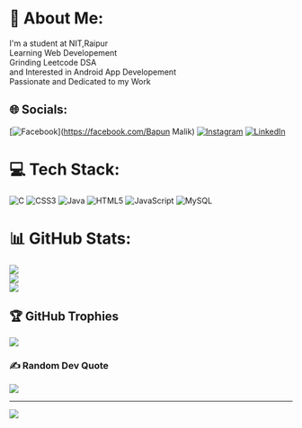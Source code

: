 # 💫 About Me:
I'm a student at NIT,Raipur<br>Learning Web Developement<br>Grinding Leetcode DSA<br>and Interested in Android App Developement<br>Passionate and Dedicated to my Work<br>


## 🌐 Socials:
[![Facebook](https://img.shields.io/badge/Facebook-%231877F2.svg?logo=Facebook&logoColor=white)](https://facebook.com/Bapun Malik) [![Instagram](https://img.shields.io/badge/Instagram-%23E4405F.svg?logo=Instagram&logoColor=white)](https://instagram.com/mi_bapun) [![LinkedIn](https://img.shields.io/badge/LinkedIn-%230077B5.svg?logo=linkedin&logoColor=white)](https://linkedin.com/in/bapunmalik) 

# 💻 Tech Stack:
![C](https://img.shields.io/badge/c-%2300599C.svg?style=plastic&logo=c&logoColor=white) ![CSS3](https://img.shields.io/badge/css3-%231572B6.svg?style=plastic&logo=css3&logoColor=white) ![Java](https://img.shields.io/badge/java-%23ED8B00.svg?style=plastic&logo=java&logoColor=white) ![HTML5](https://img.shields.io/badge/html5-%23E34F26.svg?style=plastic&logo=html5&logoColor=white) ![JavaScript](https://img.shields.io/badge/javascript-%23323330.svg?style=plastic&logo=javascript&logoColor=%23F7DF1E) ![MySQL](https://img.shields.io/badge/mysql-%2300f.svg?style=plastic&logo=mysql&logoColor=white)
# 📊 GitHub Stats:
![](https://github-readme-stats.vercel.app/api?username=bapunmalik&theme=jolly&hide_border=false&include_all_commits=true&count_private=true)<br/>
![](https://github-readme-streak-stats.herokuapp.com/?user=bapunmalik&theme=jolly&hide_border=false)<br/>
![](https://github-readme-stats.vercel.app/api/top-langs/?username=bapunmalik&theme=jolly&hide_border=false&include_all_commits=true&count_private=true&layout=compact)

## 🏆 GitHub Trophies
![](https://github-profile-trophy.vercel.app/?username=bapunmalik&theme=darkhub&no-frame=false&no-bg=false&margin-w=4)

### ✍️ Random Dev Quote
![](https://quotes-github-readme.vercel.app/api?type=horizontal&theme=radical)

---
[![](https://visitcount.itsvg.in/api?id=bapunmalik&icon=2&color=7)](https://visitcount.itsvg.in)

<!-- Proudly created with GPRM ( https://gprm.itsvg.in ) -->
